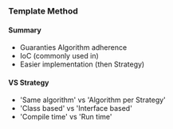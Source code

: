 ### Template Method
#### Summary
* Guaranties Algorithm adherence
* IoC (commonly used in)
* Easier implementation (then Strategy)
#### VS Strategy
* 'Same algorithm' vs 'Algorithm per Strategy'
* 'Class based' vs 'Interface based'
* 'Compile time' vs 'Run time'  